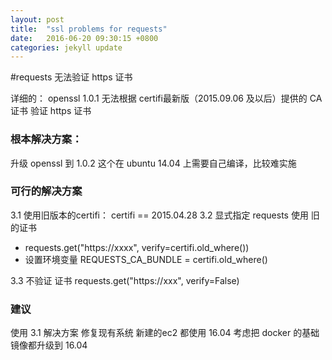 ```yaml
---
layout: post
title:  "ssl problems for requests"
date:   2016-06-20 09:30:15 +0800
categories: jekyll update
---
```


#requests 无法验证 https 证书

详细的：
openssl 1.0.1  无法根据 certifi最新版（2015.09.06 及以后）提供的 CA证书 验证 https 证书

### 根本解决方案：
升级 openssl 到 1.0.2 
这个在 ubuntu 14.04 上需要自己编译，比较难实施

### 可行的解决方案

3.1  使用旧版本的certifi：  certifi == 2015.04.28
3.2  显式指定 requests 使用 旧的证书
- requests.get("https://xxxx", verify=certifi.old_where())
- 设置环境变量 REQUESTS_CA_BUNDLE = certifi.old_where() 

3.3  不验证 证书
requests.get("https://xxx", verify=False)

### 建议
使用 3.1 解决方案 修复现有系统
新建的ec2 都使用 16.04
考虑把 docker 的基础镜像都升级到 16.04
